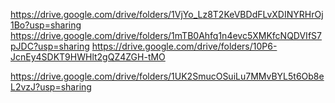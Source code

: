 https://drive.google.com/drive/folders/1VjYo_Lz8T2KeVBDdFLvXDINYRHrOj1Bo?usp=sharing
https://drive.google.com/drive/folders/1mTB0Ahfq1n4evc5XMKfcNQDVIfS7pJDC?usp=sharing
https://drive.google.com/drive/folders/10P6-JcnEy4SDKT9HWHlt2gQZ4ZGH-tMO


https://drive.google.com/drive/folders/1UK2SmucOSuiLu7MMvBYL5t6Ob8eL2vzJ?usp=sharing
